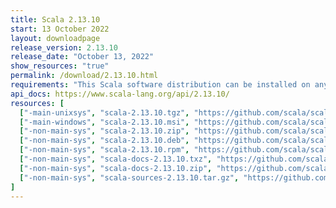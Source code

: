 ```yaml
---
title: Scala 2.13.10
start: 13 October 2022
layout: downloadpage
release_version: 2.13.10
release_date: "October 13, 2022"
show_resources: "true"
permalink: /download/2.13.10.html
requirements: "This Scala software distribution can be installed on any Unix-like or Windows system. It requires Java, version 8 or later, which can be downloaded from <a href='https://www.java.com/'>java.com</a>."
api_docs: https://www.scala-lang.org/api/2.13.10/
resources: [
  ["-main-unixsys", "scala-2.13.10.tgz", "https://github.com/scala/scala/releases/download/v2.13.10/scala-2.13.10.tgz", "Mac OS X, Unix, Cygwin", "22.57M"],
  ["-main-windows", "scala-2.13.10.msi", "https://github.com/scala/scala/releases/download/v2.13.10/scala-2.13.10.msi", "Windows (msi installer)", "134.74M"],
  ["-non-main-sys", "scala-2.13.10.zip", "https://github.com/scala/scala/releases/download/v2.13.10/scala-2.13.10.zip", "Windows", "22.62M"],
  ["-non-main-sys", "scala-2.13.10.deb", "https://github.com/scala/scala/releases/download/v2.13.10/scala-2.13.10.deb", "Debian", "654.81M"],
  ["-non-main-sys", "scala-2.13.10.rpm", "https://github.com/scala/scala/releases/download/v2.13.10/scala-2.13.10.rpm", "RPM package", "134.98M"],
  ["-non-main-sys", "scala-docs-2.13.10.txz", "https://github.com/scala/scala/releases/download/v2.13.10/scala-docs-2.13.10.txz", "API docs", "60.44M"],
  ["-non-main-sys", "scala-docs-2.13.10.zip", "https://github.com/scala/scala/releases/download/v2.13.10/scala-docs-2.13.10.zip", "API docs", "115.56M"],
  ["-non-main-sys", "scala-sources-2.13.10.tar.gz", "https://github.com/scala/scala/archive/v2.13.10.tar.gz", "Sources", "7.3M"]
]
---
```

